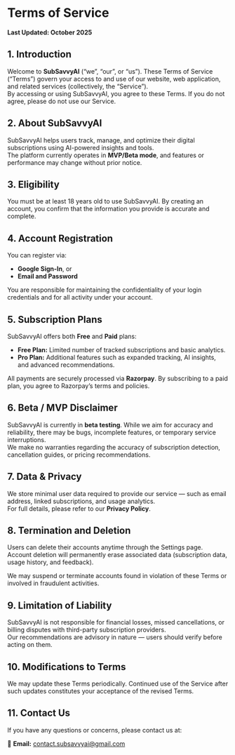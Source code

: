 # Terms of Service

**Last Updated: October 2025**

## 1. Introduction
Welcome to **SubSavvyAI** (“we”, “our”, or “us”). These Terms of Service (“Terms”) govern your access to and use of our website, web application, and related services (collectively, the “Service”).  
By accessing or using SubSavvyAI, you agree to these Terms. If you do not agree, please do not use our Service.

## 2. About SubSavvyAI
SubSavvyAI helps users track, manage, and optimize their digital subscriptions using AI-powered insights and tools.  
The platform currently operates in **MVP/Beta mode**, and features or performance may change without prior notice.

## 3. Eligibility
You must be at least 18 years old to use SubSavvyAI. By creating an account, you confirm that the information you provide is accurate and complete.

## 4. Account Registration
You can register via:
- **Google Sign-In**, or  
- **Email and Password**  

You are responsible for maintaining the confidentiality of your login credentials and for all activity under your account.

## 5. Subscription Plans
SubSavvyAI offers both **Free** and **Paid** plans:  
- **Free Plan:** Limited number of tracked subscriptions and basic analytics.  
- **Pro Plan:** Additional features such as expanded tracking, AI insights, and advanced recommendations.  

All payments are securely processed via **Razorpay**. By subscribing to a paid plan, you agree to Razorpay’s terms and policies.

## 6. Beta / MVP Disclaimer
SubSavvyAI is currently in **beta testing**. While we aim for accuracy and reliability, there may be bugs, incomplete features, or temporary service interruptions.  
We make no warranties regarding the accuracy of subscription detection, cancellation guides, or pricing recommendations.

## 7. Data & Privacy
We store minimal user data required to provide our service — such as email address, linked subscriptions, and usage analytics.  
For full details, please refer to our **Privacy Policy**.  

## 8. Termination and Deletion
Users can delete their accounts anytime through the Settings page. Account deletion will permanently erase associated data (subscription data, usage history, and feedback).  

We may suspend or terminate accounts found in violation of these Terms or involved in fraudulent activities.

## 9. Limitation of Liability
SubSavvyAI is not responsible for financial losses, missed cancellations, or billing disputes with third-party subscription providers.  
Our recommendations are advisory in nature — users should verify before acting on them.

## 10. Modifications to Terms
We may update these Terms periodically. Continued use of the Service after such updates constitutes your acceptance of the revised Terms.

## 11. Contact Us

If you have any questions or concerns, please contact us at:

📧 **Email:** [contact.subsavvyai@gmail.com](mailto:contact.subsavvyai@gmail.com)
